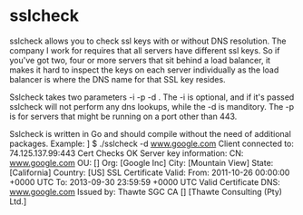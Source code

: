 sslcheck
========

sslcheck allows you to check ssl keys with or without DNS resolution. The company I work for requires that all servers
have different ssl keys.  So if you've got two, four or more servers that sit behind a load balancer, it makes it hard
to inspect the keys on each server individually as the load balancer is where the DNS name for that SSL key resides.

Sslcheck takes two parameters -i <ip address> -p <port> -d <dns name>.  The -i is optional, and if it's passed sslcheck will not
perform any dns lookups, while the -d is manditory. The -p is for servers that might be running on a port other than 443.

Sslcheck is written in Go and should compile without the need of additional packages.
Example:
  ] $ ./sslcheck -d www.google.com
  Client connected to: 74.125.137.99:443
  Cert Checks OK
  Server key information:
    CN:	 www.google.com
	  OU:	 []
	  Org:	 [Google Inc]
	  City:	 [Mountain View]
	  State:	 [California]
	  Country: [US]
  SSL Certificate Valid:
	  From:	 2011-10-26 00:00:00 +0000 UTC
	  To:	 2013-09-30 23:59:59 +0000 UTC
  Valid Certificate DNS:
	  www.google.com
  Issued by:
	  Thawte SGC CA
	  []
	  [Thawte Consulting (Pty) Ltd.]